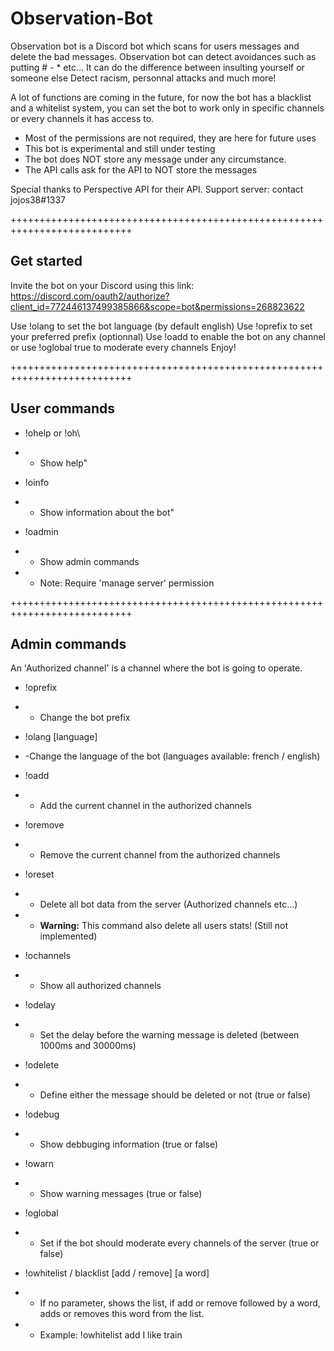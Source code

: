 # Observation-Bot

Observation bot is a Discord bot which scans for users messages and delete the bad messages.
Observation bot can detect avoidances such as putting # - * etc...
It can do the difference between insulting yourself or someone else
Detect racism, personnal attacks and much more!

A lot of functions are coming in the future, for now the bot has a blacklist and a whitelist system, you can set the bot to work only in specific channels or every channels it has access to.

- Most of the permissions are not required, they are here for future uses
- This bot is experimental and still under testing
- The bot does NOT store any message under any circumstance.
- The API calls ask for the API to NOT store the messages

Special thanks to Perspective API for their API.
Support server: contact jojos38#1337

+++++++++++++++++++++++++++++++++++++++++++++++++++++++++++++++++++++++++++

## Get started
Invite the bot on your Discord using this link:
https://discord.com/oauth2/authorize?client_id=772446137499385866&scope=bot&permissions=268823622

Use !olang to set the bot language (by default english)
Use !oprefix to set your preferred prefix (optionnal)
Use !oadd to enable the bot on any channel or use !oglobal true to moderate every channels
Enjoy!

+++++++++++++++++++++++++++++++++++++++++++++++++++++++++++++++++++++++++++

## User commands

- !ohelp or !oh\
- - Show help"

- !oinfo
- - Show information about the bot"

- !oadmin
- - Show admin commands
- - Note: Require 'manage server' permission

+++++++++++++++++++++++++++++++++++++++++++++++++++++++++++++++++++++++++++

## Admin commands

An 'Authorized channel' is a channel where the bot is going to operate.

- !oprefix
- - Change the bot prefix

- !olang [language]
- -Change the language of the bot (languages available: french / english)

- !oadd
- - Add the current channel in the authorized channels

- !oremove
- - Remove the current channel from the authorized channels

- !oreset
- - Delete all bot data from the server (Authorized channels etc...)
- - **Warning:** This command also delete all users stats! (Still not implemented)

- !ochannels
- - Show all authorized channels

- !odelay
- - Set the delay before the warning message is deleted (between 1000ms and 30000ms)

- !odelete
- - Define either the message should be deleted or not (true or false)

- !odebug
- - Show debbuging information (true or false)

- !owarn
- - Show warning messages (true or false)

- !oglobal
- - Set if the bot should moderate every channels of the server (true or false)

- !owhitelist / blacklist [add / remove] [a word]
- - If no parameter, shows the list, if add or remove followed by a word, adds or removes this word from the list.
- - Example: !owhitelist add I like train
